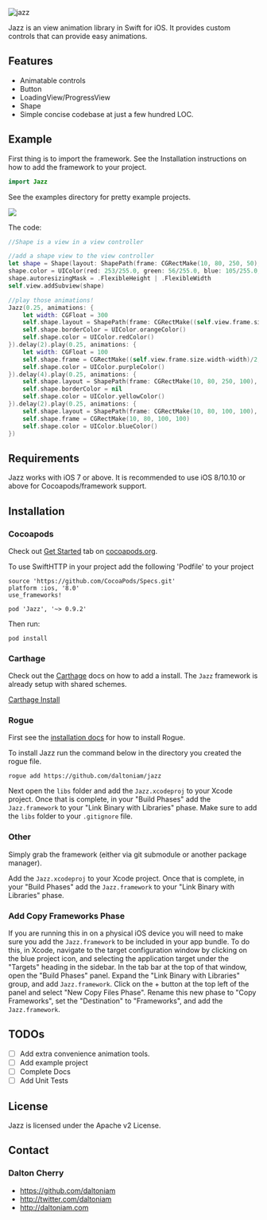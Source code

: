 ![jazz](http://vignette2.wikia.nocookie.net/transformers/images/c/cf/MovieJazz_promorender.jpg/revision/latest?cb=20080410230836)

Jazz is an view animation library in Swift for iOS. It provides custom controls that can provide easy animations.

## Features

- Animatable controls
- Button
- LoadingView/ProgressView
- Shape
- Simple concise codebase at just a few hundred LOC.

## Example

First thing is to import the framework. See the Installation instructions on how to add the framework to your project.

```swift
import Jazz
```

See the examples directory for pretty example projects.

![](https://raw.githubusercontent.com/daltoniam/Jazz/assets/shapedemo.gif)

The code:

```swift
//Shape is a view in a view controller

//add a shape view to the view controller 
let shape = Shape(layout: ShapePath(frame: CGRectMake(10, 80, 250, 50), corners: .AllCorners, cornerRadius: 25, borderWidth: 0))
shape.color = UIColor(red: 253/255.0, green: 56/255.0, blue: 105/255.0, alpha: 1)
shape.autoresizingMask = .FlexibleHeight | .FlexibleWidth
self.view.addSubview(shape)

//play those animations!
Jazz(0.25, animations: {
    let width: CGFloat = 300
    self.shape.layout = ShapePath(frame: CGRectMake((self.view.frame.size.width-width)/2, corners: .AllCorners, cornerRadius: 25, borderWidth: 3)
    self.shape.borderColor = UIColor.orangeColor()
    self.shape.color = UIColor.redColor()
}).delay(2).play(0.25, animations: {
    let width: CGFloat = 100
    self.shape.frame = CGRectMake((self.view.frame.size.width-width)/2, 80, width, 50)
    self.shape.color = UIColor.purpleColor()
}).delay(4).play(0.25, animations: {
    self.shape.layout = ShapePath(frame: CGRectMake(10, 80, 250, 100), corners: .AllCorners, cornerRadius: 0, borderWidth: 0)
    self.shape.borderColor = nil
    self.shape.color = UIColor.yellowColor()
}).delay(2).play(0.25, animations: {
    self.shape.layout = ShapePath(frame: CGRectMake(10, 80, 100, 100), corners: .AllCorners, cornerRadius: 50, borderWidth: 0)
    self.shape.frame = CGRectMake(10, 80, 100, 100)
    self.shape.color = UIColor.blueColor()
})
```

## Requirements

Jazz works with iOS 7 or above. It is recommended to use iOS 8/10.10 or above for Cocoapods/framework support.

## Installation

### Cocoapods

Check out [Get Started](http://cocoapods.org/) tab on [cocoapods.org](http://cocoapods.org/).

To use SwiftHTTP in your project add the following 'Podfile' to your project

	source 'https://github.com/CocoaPods/Specs.git'
	platform :ios, '8.0'
	use_frameworks!

	pod 'Jazz', '~> 0.9.2'

Then run:

    pod install

### Carthage

Check out the [Carthage](https://github.com/Carthage/Carthage) docs on how to add a install. The `Jazz` framework is already setup with shared schemes.

[Carthage Install](https://github.com/Carthage/Carthage#adding-frameworks-to-an-application)

### Rogue

First see the [installation docs](https://github.com/acmacalister/Rogue) for how to install Rogue.

To install Jazz run the command below in the directory you created the rogue file.

```
rogue add https://github.com/daltoniam/jazz
```

Next open the `libs` folder and add the `Jazz.xcodeproj` to your Xcode project. Once that is complete, in your "Build Phases" add the `Jazz.framework` to your "Link Binary with Libraries" phase. Make sure to add the `libs` folder to your `.gitignore` file.

### Other

Simply grab the framework (either via git submodule or another package manager).

Add the `Jazz.xcodeproj` to your Xcode project. Once that is complete, in your "Build Phases" add the `Jazz.framework` to your "Link Binary with Libraries" phase.

### Add Copy Frameworks Phase

If you are running this in on a physical iOS device you will need to make sure you add the `Jazz.framework` to be included in your app bundle. To do this, in Xcode, navigate to the target configuration window by clicking on the blue project icon, and selecting the application target under the "Targets" heading in the sidebar. In the tab bar at the top of that window, open the "Build Phases" panel. Expand the "Link Binary with Libraries" group, and add `Jazz.framework`. Click on the + button at the top left of the panel and select "New Copy Files Phase". Rename this new phase to "Copy Frameworks", set the "Destination" to "Frameworks", and add the `Jazz.framework`.

## TODOs

- [ ] Add extra convenience animation tools.
- [ ] Add example project
- [ ] Complete Docs
- [ ] Add Unit Tests

## License

Jazz is licensed under the Apache v2 License.

## Contact

### Dalton Cherry
* https://github.com/daltoniam
* http://twitter.com/daltoniam
* http://daltoniam.com